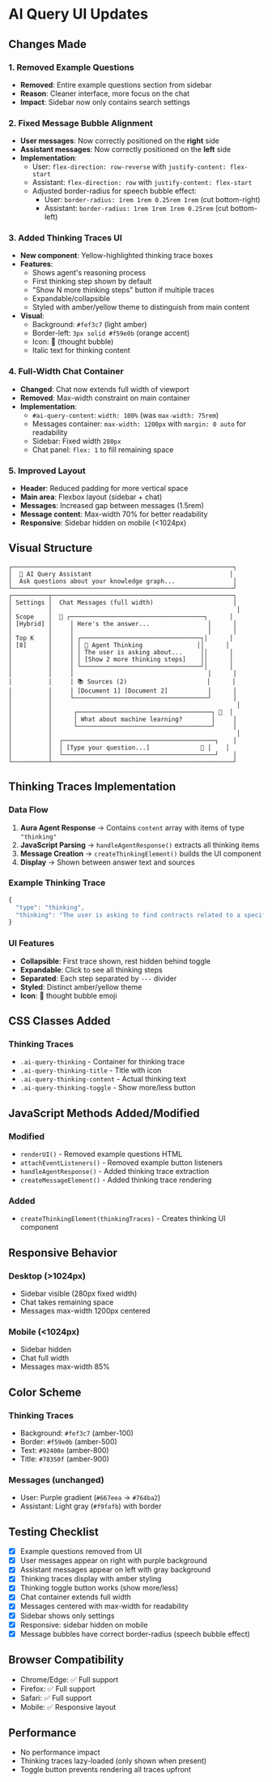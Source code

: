 # AI Query UI Updates

## Changes Made

### 1. Removed Example Questions
- **Removed**: Entire example questions section from sidebar
- **Reason**: Cleaner interface, more focus on the chat
- **Impact**: Sidebar now only contains search settings

### 2. Fixed Message Bubble Alignment
- **User messages**: Now correctly positioned on the **right** side
- **Assistant messages**: Now correctly positioned on the **left** side
- **Implementation**:
  - User: `flex-direction: row-reverse` with `justify-content: flex-start`
  - Assistant: `flex-direction: row` with `justify-content: flex-start`
  - Adjusted border-radius for speech bubble effect:
    - User: `border-radius: 1rem 1rem 0.25rem 1rem` (cut bottom-right)
    - Assistant: `border-radius: 1rem 1rem 1rem 0.25rem` (cut bottom-left)

### 3. Added Thinking Traces UI
- **New component**: Yellow-highlighted thinking trace boxes
- **Features**:
  - Shows agent's reasoning process
  - First thinking step shown by default
  - "Show N more thinking steps" button if multiple traces
  - Expandable/collapsible
  - Styled with amber/yellow theme to distinguish from main content
- **Visual**:
  - Background: `#fef3c7` (light amber)
  - Border-left: `3px solid #f59e0b` (orange accent)
  - Icon: 💭 (thought bubble)
  - Italic text for thinking content

### 4. Full-Width Chat Container
- **Changed**: Chat now extends full width of viewport
- **Removed**: Max-width constraint on main container
- **Implementation**:
  - `#ai-query-content`: `width: 100%` (was `max-width: 75rem`)
  - Messages container: `max-width: 1200px` with `margin: 0 auto` for readability
  - Sidebar: Fixed width `280px`
  - Chat panel: `flex: 1` to fill remaining space

### 5. Improved Layout
- **Header**: Reduced padding for more vertical space
- **Main area**: Flexbox layout (sidebar + chat)
- **Messages**: Increased gap between messages (1.5rem)
- **Message content**: Max-width 70% for better readability
- **Responsive**: Sidebar hidden on mobile (<1024px)

## Visual Structure

```
┌─────────────────────────────────────────────────────────────┐
│  🤖 AI Query Assistant                                      │
│  Ask questions about your knowledge graph...                │
└─────────────────────────────────────────────────────────────┘
┌──────────┬──────────────────────────────────────────────────┐
│ Settings │  Chat Messages (full width)                      │
│          │                                                   │
│ Scope    │  🤖 ┌─────────────────────────────────────┐      │
│ [Hybrid] │     │ Here's the answer...                │      │
│          │     │                                     │      │
│ Top K    │     │ ┌─────────────────────────────────┐│      │
│ [8]      │     │ │ 💭 Agent Thinking               ││      │
│          │     │ │ The user is asking about...     ││      │
│          │     │ │ [Show 2 more thinking steps]    ││      │
│          │     │ └─────────────────────────────────┘│      │
│          │     │                                     │      │
│          │     │ 📚 Sources (2)                      │      │
│          │     │ [Document 1] [Document 2]           │      │
│          │     └─────────────────────────────────────┘      │
│          │                                                   │
│          │      ┌─────────────────────────────────────┐ 👤  │
│          │      │ What about machine learning?        │     │
│          │      └─────────────────────────────────────┘     │
│          │                                                   │
│          │  ┌──────────────────────────────────────────┐    │
│          │  │ [Type your question...]              🚀 │    │
│          │  └──────────────────────────────────────────┘    │
└──────────┴──────────────────────────────────────────────────┘
```

## Thinking Traces Implementation

### Data Flow
1. **Aura Agent Response** → Contains `content` array with items of type `"thinking"`
2. **JavaScript Parsing** → `handleAgentResponse()` extracts all thinking items
3. **Message Creation** → `createThinkingElement()` builds the UI component
4. **Display** → Shown between answer text and sources

### Example Thinking Trace
```javascript
{
  "type": "thinking",
  "thinking": "The user is asking to find contracts related to a specific organization, \"Motorola\". The `identify_contracts_for_organization` tool is designed for this purpose, taking the organization name as input."
}
```

### UI Features
- **Collapsible**: First trace shown, rest hidden behind toggle
- **Expandable**: Click to see all thinking steps
- **Separated**: Each step separated by `---` divider
- **Styled**: Distinct amber/yellow theme
- **Icon**: 💭 thought bubble emoji

## CSS Classes Added

### Thinking Traces
- `.ai-query-thinking` - Container for thinking trace
- `.ai-query-thinking-title` - Title with icon
- `.ai-query-thinking-content` - Actual thinking text
- `.ai-query-thinking-toggle` - Show more/less button

## JavaScript Methods Added/Modified

### Modified
- `renderUI()` - Removed example questions HTML
- `attachEventListeners()` - Removed example button listeners
- `handleAgentResponse()` - Added thinking trace extraction
- `createMessageElement()` - Added thinking trace rendering

### Added
- `createThinkingElement(thinkingTraces)` - Creates thinking UI component

## Responsive Behavior

### Desktop (>1024px)
- Sidebar visible (280px fixed width)
- Chat takes remaining space
- Messages max-width 1200px centered

### Mobile (<1024px)
- Sidebar hidden
- Chat full width
- Messages max-width 85%

## Color Scheme

### Thinking Traces
- Background: `#fef3c7` (amber-100)
- Border: `#f59e0b` (amber-500)
- Text: `#92400e` (amber-800)
- Title: `#78350f` (amber-900)

### Messages (unchanged)
- User: Purple gradient (`#667eea` → `#764ba2`)
- Assistant: Light gray (`#f9fafb`) with border

## Testing Checklist

- [x] Example questions removed from UI
- [x] User messages appear on right with purple background
- [x] Assistant messages appear on left with gray background
- [x] Thinking traces display with amber styling
- [x] Thinking toggle button works (show more/less)
- [x] Chat container extends full width
- [x] Messages centered with max-width for readability
- [x] Sidebar shows only settings
- [x] Responsive: sidebar hidden on mobile
- [x] Message bubbles have correct border-radius (speech bubble effect)

## Browser Compatibility

- Chrome/Edge: ✅ Full support
- Firefox: ✅ Full support
- Safari: ✅ Full support
- Mobile: ✅ Responsive layout

## Performance

- No performance impact
- Thinking traces lazy-loaded (only shown when present)
- Toggle button prevents rendering all traces upfront
